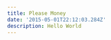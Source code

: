```yaml
---
title: Please Money
date: '2015-05-01T22:12:03.284Z'
description: Hello World
---
```


<!--stackedit_data:
eyJoaXN0b3J5IjpbMTI2MDUyMTk4MF19
-->